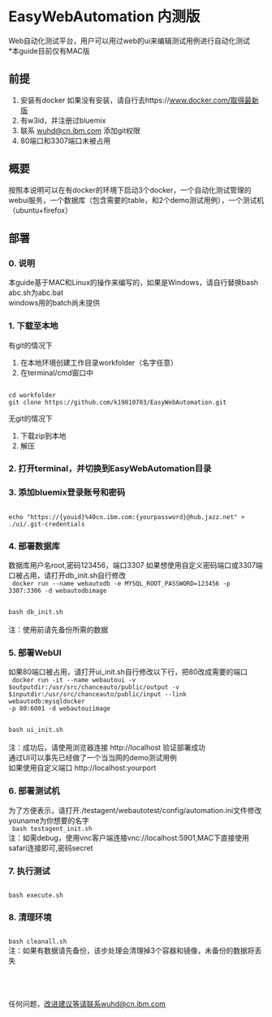 # EasyWebAutomation 内测版
Web自动化测试平台，用户可以用过web的ui来编辑测试用例进行自动化测试
<br>*本guide目前仅有MAC版

## 前提
1.  安装有docker
如果没有安装，请自行去https://www.docker.com/取得最新版
2.  有w3id，并注册过bluemix
3.  联系 wuhd@cn.ibm.com 添加git权限
4.  80端口和3307端口未被占用

## 概要
按照本说明可以在有docker的环境下启动3个docker，一个自动化测试管理的webui服务，一个数据库（包含需要的table，和2个demo测试用例），一个测试机（ubuntu+firefox）


## 部署

### 0.  说明
本guide基于MAC和Linux的操作来编写的，如果是Windows，请自行替换bash abc.sh为abc.bat
<br>windows用的batch尚未提供

### 1.  下载至本地
有git的情况下
1.  在本地环境创建工作目录workfolder（名字任意）
2.  在terminal/cmd窗口中
<pre><code>
cd workfolder
git clone https://github.com/k19810703/EasyWebAutomation.git
</code></pre>

无git的情况下
1.  下载zip到本地
2.  解压

### 2.  打开terminal，并切换到EasyWebAutomation目录

### 3. 添加bluemix登录账号和密码
<code>
echo "https://{youid}%40cn.ibm.com:{yourpassword}@hub.jazz.net" > ./ui/.git-credentials
</code>

### 4.  部署数据库

数据库用户名root,密码123456，端口3307
如果想使用自定义密码端口或3307端口被占用，请打开db_init.sh自行修改<br>
<code>
docker run --name webautodb -e MYSQL_ROOT_PASSWORD=123456 -p 3307:3306 -d webautodbimage
</code>

<code>
bash db_init.sh
</code>
<Br>注：使用前请先备份所需的数据

### 5.  部署WebUI
如果80端口被占用，请打开ui_init.sh自行修改以下行，把80改成需要的端口<br>
<code>
docker run -it --name webautoui -v $outputdir:/usr/src/chanceauto/public/output -v $inputdir:/usr/src/chanceauto/public/input --link webautodb:mysqldocker -p 80:6001 -d webautouiimage
</code>

<code>
bash ui_init.sh
</code>
<Br>注：成功后，请使用浏览器连接 http://localhost 验证部署成功<br>
通过UI可以事先已经做了一个当当网的demo测试用例<br>
如果使用自定义端口 http://localhost:yourport

### 6.  部署测试机
为了方便表示，请打开./testagent/webautotest/config/automation.ini文件修改youname为你想要的名字<br>
<code>
bash testagent_init.sh
</code>
<Br>注：如需debug，使用vnc客户端连接vnc://localhost:5901,MAC下直接使用safari连接即可,密码secret

### 7.  执行测试
<code>
bash execute.sh
</code>

### 8.  清理环境
<code>
bash cleanall.sh
</code>
注：如果有数据请先备份，该步处理会清理掉3个容器和镜像，未备份的数据将丢失

<br><br><br>任何问题，改进建议等请联系wuhd@cn.ibm.com

